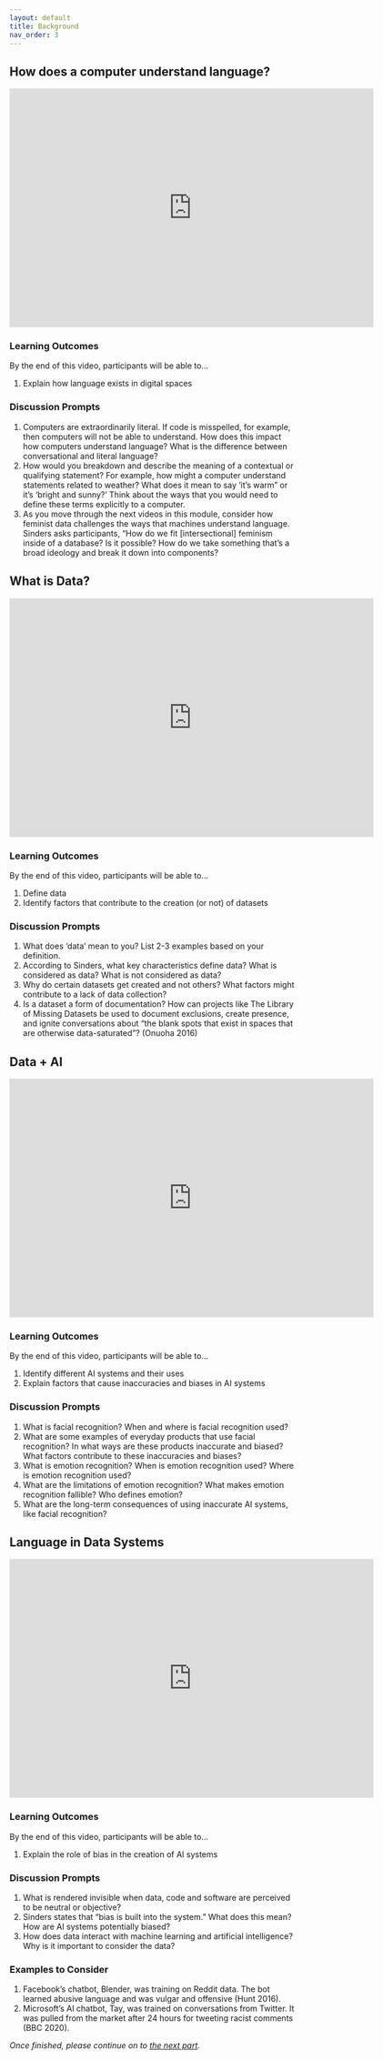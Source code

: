 ```yaml
---
layout: default
title: Background
nav_order: 3
---
```


## How does a computer understand language?

<iframe height="420" width="640" allowfullscreen frameborder=0 src="https://echo360.ca/media/dd213ce5-21f3-4e65-b771-1178c2033e45/public?autoplay=false&automute=false"></iframe>

### Learning Outcomes
By the end of this video, participants will be able to... 
	
1. Explain how language exists in digital spaces 

### Discussion Prompts
1. Computers are extraordinarily literal. If code is misspelled, for example, then computers will not be able to understand. How does this impact how computers understand language? What is the difference between conversational and literal language?  
2. How would you breakdown and describe the meaning of a contextual or qualifying statement? For example, how might a computer understand statements related to weather? What does it mean to say ‘it’s warm” or it’s ‘bright and sunny?’ Think about the ways that you would need to define these terms explicitly to a computer.  
3. As you move through the next videos in this module, consider how feminist data challenges the ways that machines understand language. Sinders asks participants, “How do we fit [intersectional] feminism inside of a database? Is it possible? How do we take something that’s a broad ideology and break it down into components? 

## What is Data?

<iframe height="420" width="640" allowfullscreen frameborder=0 src="https://echo360.ca/media/2f42a7e1-3065-4701-bfb4-242b0963804a/public?autoplay=false&automute=false"></iframe>

### Learning Outcomes
By the end of this video, participants will be able to... 
1. Define data 
2. Identify factors that contribute to the creation (or not) of datasets 

### Discussion Prompts
1. What does ‘data’ mean to you? List 2-3 examples based on your definition.
2. According to Sinders, what key characteristics define data? What is considered as data? What is not considered as data?  
3. Why do certain datasets get created and not others? What factors might contribute to a lack of data collection?
4. Is a dataset a form of documentation? How can projects like The Library of Missing Datasets be used to document exclusions, create presence, and ignite conversations about “the blank spots that exist in spaces that are otherwise data-saturated”? (Onuoha 2016)


## Data + AI

<iframe height="420" width="640" allowfullscreen frameborder=0 src="https://echo360.ca/media/fb4cb558-0448-4cba-86fa-f4e3cb2d6ddf/public?autoplay=false&automute=false"></iframe>

### Learning Outcomes
By the end of this video, participants will be able to... 
1. Identify different AI systems and their uses 
2. Explain factors that cause inaccuracies and biases in AI systems 

### Discussion Prompts
1. What is facial recognition? When and where is facial recognition used?
2. What are some examples of everyday products that use facial recognition? In what ways are these products inaccurate and biased? What factors contribute to these inaccuracies and biases?  
3. What is emotion recognition? When is emotion recognition used? Where is emotion recognition used?  
4. What are the limitations of emotion recognition? What makes emotion recognition fallible? Who defines emotion? 
5. What are the long-term consequences of using inaccurate AI systems, like facial recognition?  

## Language in Data Systems

<iframe height="420" width="640" allowfullscreen frameborder=0 src="https://echo360.ca/media/c68cc49a-395e-4ee2-9fd2-ab7cdf671980/public?autoplay=false&automute=false"></iframe>

### Learning Outcomes
By the end of this video, participants will be able to... 
1. Explain the role of bias in the creation of AI systems

### Discussion Prompts
1. What is rendered invisible when data, code and software are perceived to be neutral or objective? 
2. Sinders states that “bias is built into the system.” What does this mean? How are AI systems potentially biased?
3. How does data interact with machine learning and artificial intelligence? Why is it important to consider the data?

### Examples to Consider
1. Facebook’s chatbot, Blender, was training on Reddit data. The bot learned abusive language and was vulgar and offensive (Hunt 2016).
2. Microsoft’s AI chatbot, Tay, was trained on conversations from Twitter. It was pulled from the market after 24 hours for tweeting racist comments (BBC 2020).

*Once finished, please continue on to [the next part](part-2).*
